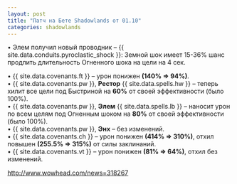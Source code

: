 ```yaml
---
layout: post
title: "Патч на Бете Shadowlands от 01.10"
categories: shadowlands 
---
```

• Элем получил новый проводник – {{ site.data.conduits.pyroclastic_shock }}: Земной шок имеет 15-36% шанс продлить длительность Огненного шока на цели на 4 сек.

• {{ site.data.covenants.ft }} – урон понижен **(140% => 94%)**.  
• {{ site.data.covenants.pw }}, **Рестор** {{ site.data.spells.hw }} – теперь хилит все цели под Быстриной на **60%** от своей эффективности (было 100%).  
• {{ site.data.covenants.pw }}, **Элем** {{ site.data.spells.lb }} – наносит урон по всем целям под Огненным шоком на **80%** от своей эффективности (было 100%).  
• {{ site.data.covenants.pw }}, **Энх** – без изменений.  
• {{ site.data.covenants.ch }} – урон понижен **(414% => 310%)**, отхил повышен **(255.5% => 315%)** от силы заклинаний.  
• {{ site.data.covenants.vt }} – урон понижен **(81% => 64%)**, отхил без изменений.

<http://www.wowhead.com/news=318267>

